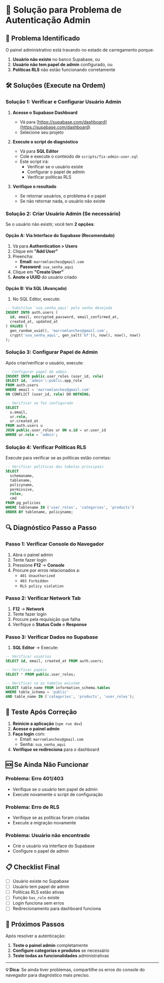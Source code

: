 # 🔐 Solução para Problema de Autenticação Admin

## 🚨 **Problema Identificado**

O painel administrativo está travando no estado de carregamento porque:
1. **Usuário não existe** no banco Supabase, ou
2. **Usuário não tem papel de admin** configurado, ou
3. **Políticas RLS** não estão funcionando corretamente

## 🛠️ **Soluções (Execute na Ordem)**

### **Solução 1: Verificar e Configurar Usuário Admin**

1. **Acesse o Supabase Dashboard**
   - Vá para [https://supabase.com/dashboard](https://supabase.com/dashboard)
   - Selecione seu projeto

2. **Execute o script de diagnóstico**
   - Vá para **SQL Editor**
   - Cole e execute o conteúdo de `scripts/fix-admin-user.sql`
   - Este script irá:
     - Verificar se o usuário existe
     - Configurar o papel de admin
     - Verificar políticas RLS

3. **Verifique o resultado**
   - Se retornar usuários, o problema é o papel
   - Se não retornar nada, o usuário não existe

### **Solução 2: Criar Usuário Admin (Se necessário)**

Se o usuário não existir, você tem **2 opções**:

#### **Opção A: Via Interface do Supabase (Recomendado)**
1. Vá para **Authentication > Users**
2. Clique em **"Add User"**
3. Preencha:
   - **Email**: `marromlanches@gmail.com`
   - **Password**: `sua_senha_aqui`
4. Clique em **"Create User"**
5. **Anote o UUID** do usuário criado

#### **Opção B: Via SQL (Avançado)**
1. No SQL Editor, execute:
```sql
-- Substitua 'sua_senha_aqui' pela senha desejada
INSERT INTO auth.users (
  id, email, encrypted_password, email_confirmed_at, 
  created_at, updated_at
) VALUES (
  gen_random_uuid(), 'marromlanches@gmail.com', 
  crypt('sua_senha_aqui', gen_salt('bf')), now(), now(), now()
);
```

### **Solução 3: Configurar Papel de Admin**

Após criar/verificar o usuário, execute:

```sql
-- Configurar papel de admin
INSERT INTO public.user_roles (user_id, role)
SELECT id, 'admin'::public.app_role 
FROM auth.users 
WHERE email = 'marromlanches@gmail.com'
ON CONFLICT (user_id, role) DO NOTHING;

-- Verificar se foi configurado
SELECT 
  u.email,
  ur.role,
  ur.created_at
FROM auth.users u
JOIN public.user_roles ur ON u.id = ur.user_id
WHERE ur.role = 'admin';
```

### **Solução 4: Verificar Políticas RLS**

Execute para verificar se as políticas estão corretas:

```sql
-- Verificar políticas das tabelas principais
SELECT 
  schemaname,
  tablename,
  policyname,
  permissive,
  roles,
  cmd
FROM pg_policies 
WHERE tablename IN ('user_roles', 'categories', 'products')
ORDER BY tablename, policyname;
```

## 🔍 **Diagnóstico Passo a Passo**

### **Passo 1: Verificar Console do Navegador**
1. Abra o painel admin
2. Tente fazer login
3. Pressione **F12** → **Console**
4. Procure por erros relacionados a:
   - `401 Unauthorized`
   - `403 Forbidden`
   - `RLS policy violation`

### **Passo 2: Verificar Network Tab**
1. **F12** → **Network**
2. Tente fazer login
3. Procure pela requisição que falha
4. Verifique o **Status Code** e **Response**

### **Passo 3: Verificar Dados no Supabase**
1. **SQL Editor** → Execute:
```sql
-- Verificar usuários
SELECT id, email, created_at FROM auth.users;

-- Verificar papéis
SELECT * FROM public.user_roles;

-- Verificar se as tabelas existem
SELECT table_name FROM information_schema.tables 
WHERE table_schema = 'public' 
AND table_name IN ('categories', 'products', 'user_roles');
```

## 🚀 **Teste Após Correção**

1. **Reinicie a aplicação** (`npm run dev`)
2. **Acesse o painel admin**
3. **Faça login** com:
   - Email: `marromlanches@gmail.com`
   - Senha: `sua_senha_aqui`
4. **Verifique se redireciona** para o dashboard

## 🆘 **Se Ainda Não Funcionar**

### **Problema: Erro 401/403**
- Verifique se o usuário tem papel de admin
- Execute novamente o script de configuração

### **Problema: Erro de RLS**
- Verifique se as políticas foram criadas
- Execute a migração novamente

### **Problema: Usuário não encontrado**
- Crie o usuário via interface do Supabase
- Configure o papel de admin

## 📋 **Checklist Final**

- [ ] Usuário existe no Supabase
- [ ] Usuário tem papel de admin
- [ ] Políticas RLS estão ativas
- [ ] Função `has_role` existe
- [ ] Login funciona sem erros
- [ ] Redirecionamento para dashboard funciona

## 🎯 **Próximos Passos**

Após resolver a autenticação:
1. **Teste o painel admin** completamente
2. **Configure categorias e produtos** se necessário
3. **Teste todas as funcionalidades** administrativas

---

**💡 Dica**: Se ainda tiver problemas, compartilhe os erros do console do navegador para diagnóstico mais preciso.

